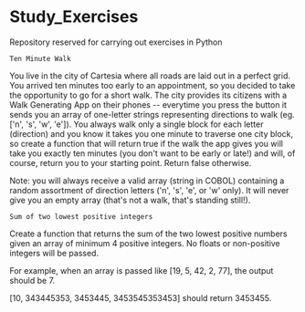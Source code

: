 # Study_Exercises
Repository reserved for carrying out exercises in Python


`Ten Minute Walk`

You live in the city of Cartesia where all roads are laid out in a perfect grid. 
You arrived ten minutes too early to an appointment, so you decided to take the opportunity to go for a short walk. 
The city provides its citizens with a Walk Generating App on their phones -- 
everytime you press the button it sends you an array of one-letter strings representing directions to walk (eg. ['n', 's', 'w', 'e']). 
You always walk only a single block for each letter (direction) and you know it takes you one minute to traverse one city block, 
so create a function that will return true if the walk the app gives you will take you exactly ten minutes (you don't want to be early or late!) 
and will, of course, return you to your starting point. Return false otherwise.

Note: you will always receive a valid array (string in COBOL) containing a random assortment of direction letters ('n', 's', 'e', or 'w' only). 
It will never give you an empty array (that's not a walk, that's standing still!).

`Sum of two lowest positive integers`

Create a function that returns the sum of the two lowest positive numbers given an array of minimum 4 positive integers. No floats or non-positive integers will be passed.

For example, when an array is passed like [19, 5, 42, 2, 77], the output should be 7.

[10, 343445353, 3453445, 3453545353453] should return 3453455.